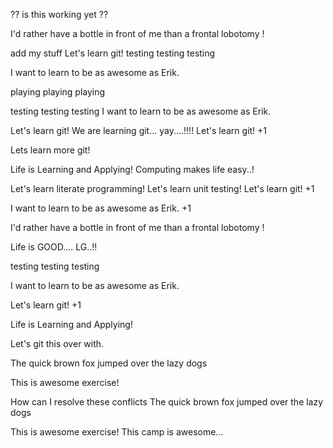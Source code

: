 ?? is this working yet ??


I'd rather have a bottle in front of me than a frontal lobotomy !


add my stuff
Let's learn git!
testing testing testing

I want to learn to be as awesome as Erik.

playing playing playing

testing testing testing
I want to learn to be as awesome as Erik.



Let's learn git!
We are learning git... yay....!!!!
Let's learn git! +1


Lets learn more git!

Life is Learning and Applying!
Computing makes life easy..!

Let's learn literate programming!
Let's learn unit testing!
Let's learn git! +1

I want to learn to be as awesome as Erik. +1

I'd rather have a bottle in front of me than a frontal lobotomy !

Life is GOOD.... LG..!!

testing testing testing

I want to learn to be as awesome as Erik.

Let's learn git! +1

Life is Learning and Applying!

Let's git this over with.

The quick brown fox jumped over the lazy dogs

This is awesome exercise!

How can I resolve these conflicts
The quick brown fox jumped over the lazy dogs

This is awesome exercise!
This camp is awesome...
